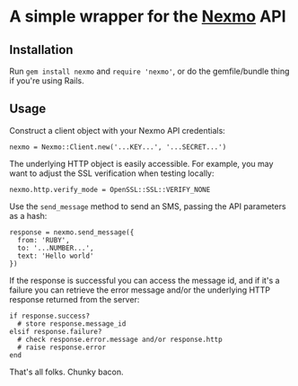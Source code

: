 A simple wrapper for the [Nexmo](http://nexmo.com/) API
=======================================================


Installation
------------

Run `gem install nexmo` and `require 'nexmo'`,
or do the gemfile/bundle thing if you're using Rails.


Usage
-----

Construct a client object with your Nexmo API credentials:

    nexmo = Nexmo::Client.new('...KEY...', '...SECRET...')


The underlying HTTP object is easily accessible. For example, you may want
to adjust the SSL verification when testing locally:

    nexmo.http.verify_mode = OpenSSL::SSL::VERIFY_NONE


Use the `send_message` method to send an SMS, passing the API
parameters as a hash:

    response = nexmo.send_message({
      from: 'RUBY',
      to: '...NUMBER...',
      text: 'Hello world'
    })


If the response is successful you can access the message id, and if it's
a failure you can retrieve the error message and/or the underlying HTTP
response returned from the server:

    if response.success?
      # store response.message_id
    elsif response.failure?
      # check response.error.message and/or response.http
      # raise response.error
    end


That's all folks. Chunky bacon.
